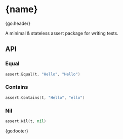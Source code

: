 # {name}

{go:header}

A minimal &amp; stateless assert package for writing tests.

## API

### Equal

```go
assert.Equal(t, "Hello", "Hello")
```

### Contains

```go
assert.Contains(t, "Hello", "ello")
```

### Nil

```go
assert.Nil(t, nil)
```

{go:footer}
